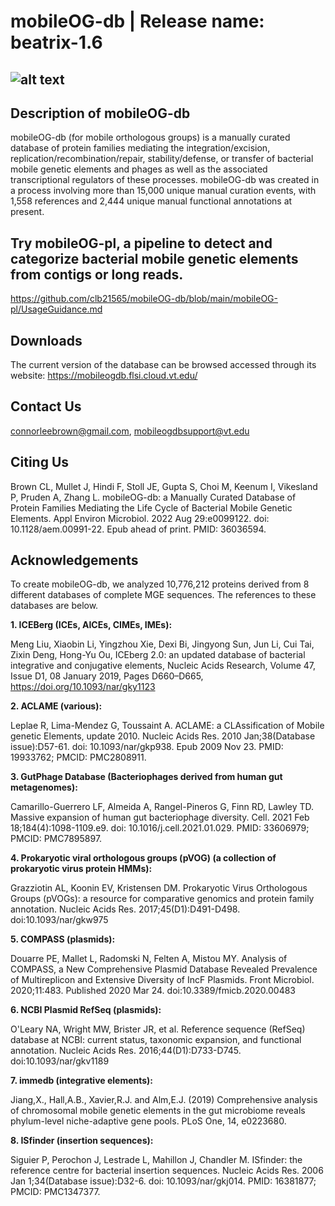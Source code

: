 # mobileOG-db | Release name: beatrix-1.6

## ![alt text](https://i.imgur.com/XMuXfit.jpeg)

## Description of mobileOG-db
mobileOG-db (for mobile orthologous groups) is a manually curated database of protein families mediating the integration/excision, replication/recombination/repair,
stability/defense, or transfer of bacterial mobile genetic elements and phages as well as the associated transcriptional regulators of these processes. mobileOG-db was created
in a process involving more than 15,000 unique manual curation events, with 1,558 references and 2,444 unique manual functional annotations at present.

## Try mobileOG-pl, a pipeline to detect and categorize bacterial mobile genetic elements from contigs or long reads. 
https://github.com/clb21565/mobileOG-db/blob/main/mobileOG-pl/UsageGuidance.md

## Downloads 
The current version of the database can be browsed accessed through its website: 
https://mobileogdb.flsi.cloud.vt.edu/

## Contact Us

connorleebrown@gmail.com, mobileogdbsupport@vt.edu

## Citing Us

Brown CL, Mullet J, Hindi F, Stoll JE, Gupta S, Choi M, Keenum I, Vikesland P, Pruden A, Zhang L. mobileOG-db: a Manually Curated Database of Protein Families Mediating the Life Cycle of Bacterial Mobile Genetic Elements. Appl Environ Microbiol. 2022 Aug 29:e0099122. doi: 10.1128/aem.00991-22. Epub ahead of print. PMID: 36036594.

## Acknowledgements 
To create mobileOG-db, we analyzed 10,776,212 proteins derived from 8 different databases of complete MGE sequences. The references to these databases are below. 

**1. ICEBerg (ICEs, AICEs, CIMEs, IMEs):**

Meng Liu, Xiaobin Li, Yingzhou Xie, Dexi Bi, Jingyong Sun, Jun Li, Cui Tai, Zixin Deng, Hong-Yu Ou, ICEberg 2.0: an updated database of bacterial integrative and conjugative elements, Nucleic Acids Research, Volume 47, Issue D1, 08 January 2019, Pages D660–D665, https://doi.org/10.1093/nar/gky1123

**2. ACLAME (various):**

Leplae R, Lima-Mendez G, Toussaint A. ACLAME: a CLAssification of Mobile genetic Elements, update 2010. Nucleic Acids Res. 2010 Jan;38(Database issue):D57-61. doi: 10.1093/nar/gkp938. Epub 2009 Nov 23. PMID: 19933762; PMCID: PMC2808911.

**3. GutPhage Database (Bacteriophages derived from human gut metagenomes):**

Camarillo-Guerrero LF, Almeida A, Rangel-Pineros G, Finn RD, Lawley TD. Massive expansion of human gut bacteriophage diversity. Cell. 2021 Feb 18;184(4):1098-1109.e9. doi: 10.1016/j.cell.2021.01.029. PMID: 33606979; PMCID: PMC7895897.

**4. Prokaryotic viral orthologous groups (pVOG) (a collection of prokaryotic virus protein HMMs):**


Grazziotin AL, Koonin EV, Kristensen DM. Prokaryotic Virus Orthologous Groups (pVOGs): a resource for comparative genomics and protein family annotation. Nucleic Acids Res. 2017;45(D1):D491-D498. doi:10.1093/nar/gkw975

**5. COMPASS (plasmids):**


Douarre PE, Mallet L, Radomski N, Felten A, Mistou MY. Analysis of COMPASS, a New Comprehensive Plasmid Database Revealed Prevalence of Multireplicon and Extensive Diversity of IncF Plasmids. Front Microbiol. 2020;11:483. Published 2020 Mar 24. doi:10.3389/fmicb.2020.00483

**6. NCBI Plasmid RefSeq (plasmids):**

O'Leary NA, Wright MW, Brister JR, et al. Reference sequence (RefSeq) database at NCBI: current status, taxonomic expansion, and functional annotation. Nucleic Acids Res. 2016;44(D1):D733-D745. doi:10.1093/nar/gkv1189

**7. **immedb (integrative elements):****

Jiang,X., Hall,A.B., Xavier,R.J. and Alm,E.J. (2019) Comprehensive analysis of chromosomal
mobile genetic elements in the gut microbiome reveals phylum-level niche-adaptive
gene pools. PLoS One, 14, e0223680.

**8. ISfinder (insertion sequences):**

Siguier P, Perochon J, Lestrade L, Mahillon J, Chandler M. ISfinder: the reference centre for bacterial insertion sequences. Nucleic Acids Res. 2006 Jan 1;34(Database issue):D32-6. doi: 10.1093/nar/gkj014. PMID: 16381877; PMCID: PMC1347377.

